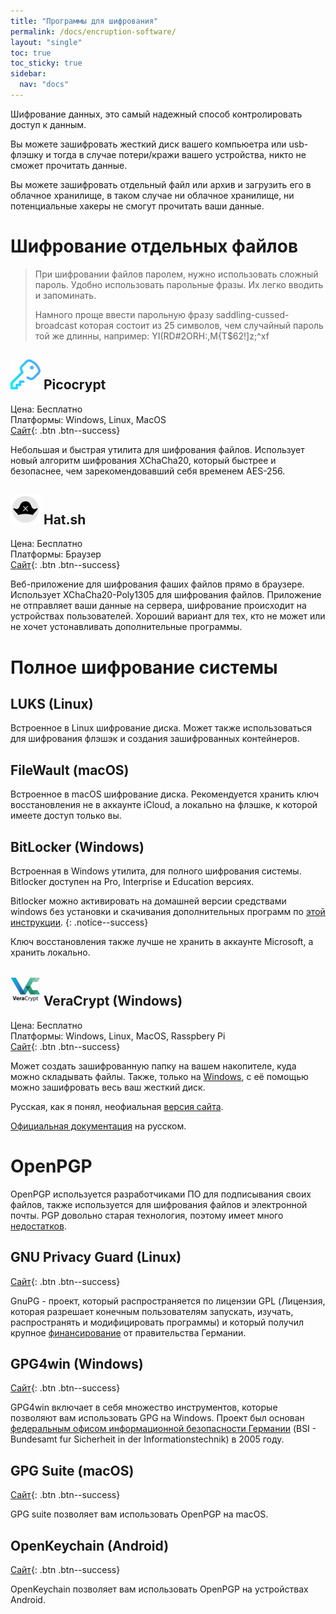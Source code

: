 ```yaml
---
title: "Программы для шифрования"
permalink: /docs/encruption-software/
layout: "single"
toc: true
toc_sticky: true
sidebar:
  nav: "docs"
---
```


Шифрование данных, это самый надежный способ контролировать доступ к данным. 

Вы можете зашифровать жесткий диск вашего компьюетра или usb-флэшку и тогда в случае потери/кражи вашего устройства, никто не сможет прочитать данные. 

Вы можете зашифровать отдельный файл или архив и загрузить его в облачное хранилище, в таком случае ни облачное хранилище, ни потенциальные хакеры не смогут прочитать ваши данные. 

# Шифрование отдельных файлов

> При шифровании файлов паролем, нужно использовать сложный пароль. Удобно использовать парольные фразы. Их легко вводить и запоминать.
>
> Намного проще ввести парольную фразу saddling-cussed-broadcast которая состоит из 25 символов,
> чем случайный пароль той же длинны, например:  YI(RD#2ORH:,M{T$62!]z;^xf

## ![](/assets/soft-icons/picocrypt.png) Picocrypt  
Цена: Бесплатно  
Платформы: Windows, Linux, MacOS  
[Сайт](https://github.com/HACKERALERT/Picocrypt){: .btn .btn--success} 


Небольшая и быстрая утилита для шифрования файлов. Использует новый алгоритм шифрования XChaCha20, который быстрее и безопаснее, чем зарекомендовавший себя временем AES-256.

## ![](/assets/soft-icons/hat-sh.png) Hat.sh  
Цена: Бесплатно  
Платформы: Браузер  
[Сайт](https://hat.sh/){: .btn .btn--success}  

Веб-приложение для шифрования фаших файлов прямо в браузере. Использует XChaCha20-Poly1305 для шифрования файлов. Приложение не отправляет ваши данные на сервера, шифрование происходит на устройствах пользователей. Хороший вариант для тех, кто не может или не хочет устонавливать дополнительные программы.

# Полное шифрование системы

## LUKS (Linux)

Встроенное в Linux шифрование диска. Может также использоваться для шифрования флэшэк и создания зашифрованных контейнеров.

## FileWault (macOS)

Встроенное в macOS шифрование диска. Рекомендуется хранить ключ восстановления не в аккаунте iCloud, а локально на флэшке, к которой имеете доступ только вы.

## BitLocker (Windows)

Встроенная в Windows утилита, для полного шифрования системы. Bitlocker доступен на Pro, Interprise и Education версиях.

Bitlocker можно активировать на домашней версии средствами windows без установки и скачивания дополнительных программ по [этой инструкции](/posts/how-enable-bitlocker-on-windows-home).
{: .notice--success}

Ключ восстановления также лучше не хранить в аккаунте Microsoft, а хранить локально.

## ![](/assets/soft-icons/VeraCrypt.png) VeraCrypt (Windows)
Цена: Бесплатно  
Платформы: Windows, Linux, MacOS, Rasspbery Pi  
[Сайт](https://veracrypt.fr){: .btn .btn--success} 


Может создать зашифрованную папку на вашем накопителе, куда можно складывать файлы. Также, только на [Windows](https://veracrypt.fr/en/Supported%20Systems%20for%20System%20Encryption.html), с её помощью можно зашифровать весь ваш жесткий диск.

Русская, как я понял, неофиальная [версия сайта](https://veracrypt.ru/).

[Официальная документация](https://veracrypt.eu/ru/Documentation.html) на русском.

# OpenPGP

OpenPGP используется разработчиками ПО для подписывания своих файлов, также используется для шифрования файлов и электронной почты. PGP довольно старая технология, поэтому имеет много [недостатков](https://latacora.micro.blog/2019/07/16/the-pgp-problem.html).

## GNU Privacy Guard (Linux)  
[Сайт](https://gnupg.org/){: .btn .btn--success}

GnuPG - проект, который распространяется по лицензии GPL (Лицензия, которая разрешает конечным пользователям запускать, изучать, распространять и модифицировать программы) и который получил крупное [финансирование](https://gnupg.org/blog/20220102-a-new-future-for-gnupg.html) от правительства Германии.

## GPG4win (Windows)  
[Сайт](https://gpg4win.org){: .btn .btn--success}

GPG4win включает в себя множество инструментов, которые позволяют вам использовать GPG на Windows. Проект был основан [федеральным офисом информационной безопасности Германии](https://www.bsi.bund.de/EN/Home/home_node.html) (BSI - Bundesamt fur Sicherheit in der Informationstechnik) в 2005 году. 

## GPG Suite (macOS)  
[Сайт](https://gpgtools.org){: .btn .btn--success}

GPG suite позволяет вам использовать OpenPGP на macOS. 

## OpenKeychain (Android)  
[Сайт](https://www.openkeychain.org){: .btn .btn--success}

OpenKeychain позволяет вам использовать OpenPGP на устройствах Android. 

